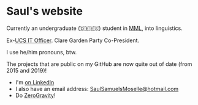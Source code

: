 # Saul's website

Currently an undergraduate (🇩🇪🇪🇸) student in [MML](https://www.mmll.cam.ac.uk/), into linguistics. 

Ex-[UCS IT Officer](https://ucs.clare.cam.ac.uk/). Clare Garden Party Co-President.

I use he/him pronouns, btw.

The projects that are public on my GitHub are now quite out of date (from 2015 and 2019)!

- I'm [on LinkedIn](https://www.linkedin.com/in/saul-samuels-moselle/)
- I also have an email address: <SaulSamuelsMoselle@hotmail.com>
- Do [ZeroGravity](https://www.zerogravity.co.uk/)!
